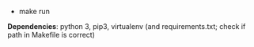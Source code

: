 - make run

**Dependencies**: python 3, pip3, virtualenv (and requirements.txt; check if path in Makefile is correct)

